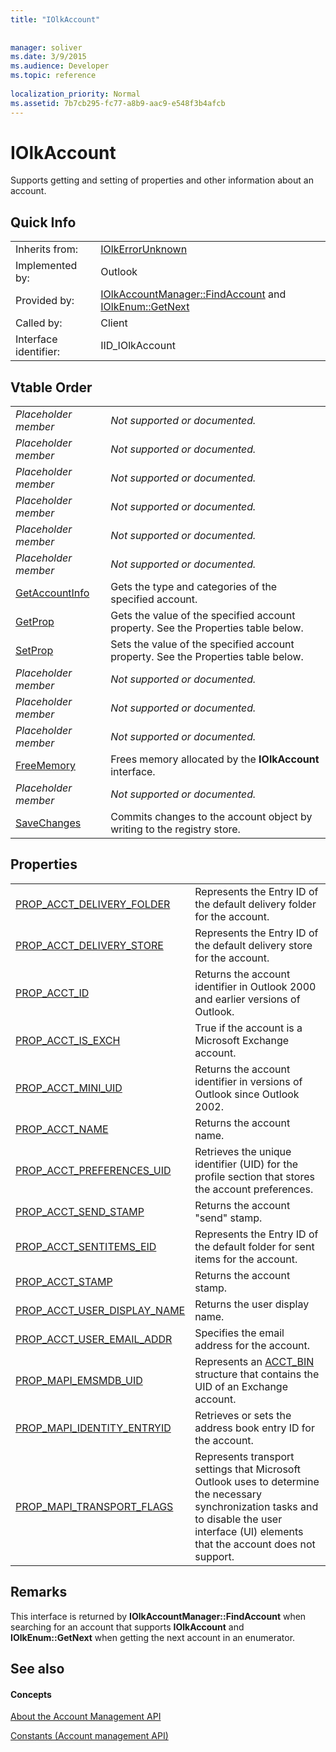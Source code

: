```yaml
---
title: "IOlkAccount"
 
 
manager: soliver
ms.date: 3/9/2015
ms.audience: Developer
ms.topic: reference
 
localization_priority: Normal
ms.assetid: 7b7cb295-fc77-a8b9-aac9-e548f3b4afcb
---
```


# IOlkAccount

Supports getting and setting of properties and other information about an account.
  
## Quick Info

|||
|:-----|:-----|
|Inherits from:  <br/> |[IOlkErrorUnknown](iolkerrorunknown.md) <br/> |
|Implemented by:  <br/> |Outlook  <br/> |
|Provided by:  <br/> |[IOlkAccountManager::FindAccount](iolkaccountmanager-findaccount.md) and [IOlkEnum::GetNext](iolkenum-getnext.md) <br/> |
|Called by:  <br/> |Client  <br/> |
|Interface identifier:  <br/> |IID_IOlkAccount  <br/> |
   
## Vtable Order

|||
|:-----|:-----|
| *Placeholder member*  <br/> | *Not supported or documented.*  <br/> |
| *Placeholder member*  <br/> | *Not supported or documented.*  <br/> |
| *Placeholder member*  <br/> | *Not supported or documented.*  <br/> |
| *Placeholder member*  <br/> | *Not supported or documented.*  <br/> |
| *Placeholder member*  <br/> | *Not supported or documented.*  <br/> |
| *Placeholder member*  <br/> | *Not supported or documented.*  <br/> |
|[GetAccountInfo](iolkaccount-getaccountinfo.md) <br/> |Gets the type and categories of the specified account.  <br/> |
|[GetProp](iolkaccount-getprop.md) <br/> |Gets the value of the specified account property. See the Properties table below.  <br/> |
|[SetProp](iolkaccount-setprop.md) <br/> |Sets the value of the specified account property. See the Properties table below.  <br/> |
| *Placeholder member*  <br/> | *Not supported or documented.*  <br/> |
| *Placeholder member*  <br/> | *Not supported or documented.*  <br/> |
| *Placeholder member*  <br/> | *Not supported or documented.*  <br/> |
|[FreeMemory](iolkaccount-freememory.md) <br/> |Frees memory allocated by the **IOlkAccount** interface.  <br/> |
| *Placeholder member*  <br/> | *Not supported or documented.*  <br/> |
|[SaveChanges](iolkaccount-savechanges.md) <br/> |Commits changes to the account object by writing to the registry store.  <br/> |
   
## Properties

|||
|:-----|:-----|
|[PROP_ACCT_DELIVERY_FOLDER](prop_acct_delivery_folder.md) <br/> |Represents the Entry ID of the default delivery folder for the account.  <br/> |
|[PROP_ACCT_DELIVERY_STORE](prop_acct_delivery_store.md) <br/> |Represents the Entry ID of the default delivery store for the account.  <br/> |
|[PROP_ACCT_ID](prop_acct_id.md) <br/> |Returns the account identifier in Outlook 2000 and earlier versions of Outlook.  <br/> |
|[PROP_ACCT_IS_EXCH](prop_acct_is_exch.md) <br/> |True if the account is a Microsoft Exchange account.  <br/> |
|[PROP_ACCT_MINI_UID](prop_acct_mini_uid.md) <br/> |Returns the account identifier in versions of Outlook since Outlook 2002.  <br/> |
|[PROP_ACCT_NAME](prop_acct_name.md) <br/> |Returns the account name.  <br/> |
|[PROP_ACCT_PREFERENCES_UID](prop_acct_preferences_uid.md) <br/> |Retrieves the unique identifier (UID) for the profile section that stores the account preferences.  <br/> |
|[PROP_ACCT_SEND_STAMP](prop_acct_send_stamp.md) <br/> |Returns the account "send" stamp.  <br/> |
|[PROP_ACCT_SENTITEMS_EID](prop_acct_sentitems_eid.md) <br/> |Represents the Entry ID of the default folder for sent items for the account.  <br/> |
|[PROP_ACCT_STAMP](prop_acct_stamp.md) <br/> |Returns the account stamp.  <br/> |
|[PROP_ACCT_USER_DISPLAY_NAME](prop_acct_user_display_name.md) <br/> |Returns the user display name.  <br/> |
|[PROP_ACCT_USER_EMAIL_ADDR](prop_acct_user_email_addr.md) <br/> |Specifies the email address for the account.  <br/> |
|[PROP_MAPI_EMSMDB_UID](prop_mapi_emsmdb_uid.md) <br/> |Represents an [ACCT_BIN](acct_bin.md) structure that contains the UID of an Exchange account.  <br/> |
|[PROP_MAPI_IDENTITY_ENTRYID](prop_mapi_identity_entryid.md) <br/> |Retrieves or sets the address book entry ID for the account.  <br/> |
|[PROP_MAPI_TRANSPORT_FLAGS](prop_mapi_transport_flags.md) <br/> |Represents transport settings that Microsoft Outlook uses to determine the necessary synchronization tasks and to disable the user interface (UI) elements that the account does not support.  <br/> |
   
## Remarks

This interface is returned by **IOlkAccountManager::FindAccount** when searching for an account that supports **IOlkAccount** and **IOlkEnum::GetNext** when getting the next account in an enumerator. 
  
## See also

#### Concepts

[About the Account Management API](about-the-account-management-api.md)
  
[Constants (Account management API)](constants-account-management-api.md)

